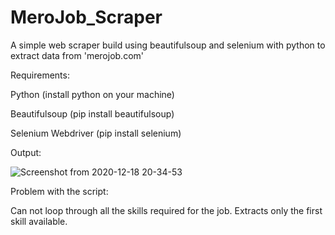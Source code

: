# MeroJob_Scraper
A simple web scraper build using beautifulsoup and selenium with python to extract data from 'merojob.com' 

Requirements:

Python (install python on your machine)

Beautifulsoup (pip install beautifulsoup)

Selenium Webdriver (pip install selenium)


Output:

![Screenshot from 2020-12-18 20-34-53](https://user-images.githubusercontent.com/63728427/102628806-63b7d000-4172-11eb-9be5-5c617133cda7.png)



Problem with the script:

Can not loop through all the skills required for the job. Extracts only the first skill available.
